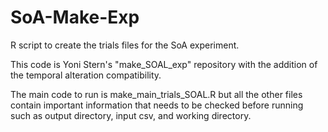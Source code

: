 # SoA-Make-Exp
R script to create the trials files for the SoA experiment.

This code is Yoni Stern's "make_SOAL_exp" repository with the addition of the temporal alteration compatibility.

The main code to run is make_main_trials_SOAL.R but all the other files contain important information that needs to be checked before running such as output directory, input csv, and working directory.
